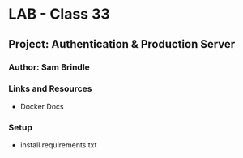 # LAB - Class 33
## Project: Authentication & Production Server
### Author: Sam Brindle
### Links and Resources
* Docker Docs

### Setup
* install requirements.txt
